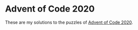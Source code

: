 # Advent of Code 2020

These are my solutions to the puzzles of [Advent of Code 2020](https://adventofcode.com/2020).
